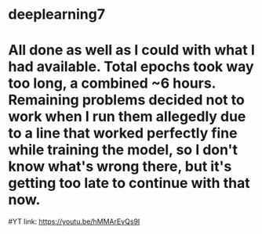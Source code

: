 # deeplearning7
# All done as well as I could with what I had available. Total epochs took way too long, a combined ~6 hours. Remaining problems decided not to work when I run them allegedly due to a line that worked perfectly fine while training the model, so I don't know what's wrong there, but it's getting too late to continue with that now.
#YT link: https://youtu.be/hMMArEvQs9I
